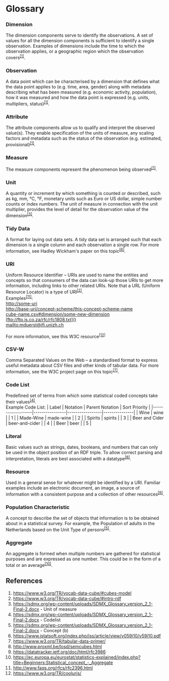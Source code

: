 # Glossary

### Dimension
The dimension components serve to identify the observations. A set of values for all the dimension components is sufficient to identify a single observation. Examples of dimensions include the time to which the observation applies, or a geographic region which the observation covers<sup>[[1]](https://www.w3.org/TR/vocab-data-cube/#cubes-model)</sup>.

### Observation
A data point which can be characterised by a dimension that defines what the data point applies to (e.g. time, area, gender) along with metadata describing what has been measured (e.g. economic activity, population), how it was measured and how the data point is expressed (e.g. units, multipliers, status)<sup>[[1]](https://www.w3.org/TR/vocab-data-cube/#cubes-model)</sup>.

### Attribute
The attribute components allow us to qualify and interpret the observed value(s). They 	enable specification of the units of measure, any scaling factors and metadata such as the 	status of the observation (e.g. estimated, provisional)<sup>[[1]](https://www.w3.org/TR/vocab-data-cube/#cubes-model)</sup>.

### Measure
The measure components represent the phenomenon being observed<sup>[[1]](https://www.w3.org/TR/vocab-data-cube/#cubes-model)</sup>.

### Unit
A quantity or increment by which something is counted or described, such as kg, mm, °C, °F, monetary units such as Euro or US dollar, simple number counts or index numbers. The unit of measure in connection with the unit multiplier, provides the level of detail for the observation value of the dimension<sup>[[3]](https://sdmx.org/wp-content/uploads/SDMX_Glossary_version_2_1-Final-2.docx)</sup>.

### Tidy Data
A format for laying out data sets. A tidy data set is arranged such that each dimension is a single column and each observation a single row. For more information, see Hadley Wickham's paper on this topic<sup>[[6]](https://www.jstatsoft.org/index.php/jss/article/view/v059i10/v59i10.pdf)</sup>.

### URI
Uniform Resource Identifier – URIs are used to name the entities and concepts so that consumers of the data can look-up those URIs to get more information, including links to other related URIs. Note that a URL (Uniform Resource Locator) is a type of URI<sup>[[2]](https://www.w3.org/TR/vocab-data-cube/#intro-rdf)</sup>.\
Examples<sup>[[11]](https://www.w3.org/TR/vocab-data-cube/#intro-rdf)</sup>:\
[http://some-uri]() \
[http://base-uri/concept-scheme/this-concept-scheme-name]() \
[cube-name.csv#dimension/some-new-dimension]() \
[ftp://ftp.is.co.za/rfc/rfc1808.txt]() \
[mailto:mduerst@ifi.unizh.ch]() \
 \
For more information, see this W3C resource<sup>[[12]](https://www.w3.org/TR/cooluris/)</sup>

### CSV-W
Comma Separated Values on the Web – a standardised format to express useful metadata about CSV files and other kinds of tabular data. For more information, see the W3C project page on this topic<sup>[[7]](https://www.w3.org/TR/tabular-data-primer/)</sup>.

### Code List
Predefined set of terms from which some statistical coded concepts take their values<sup>[[4]](https://sdmx.org/wp-content/uploads/SDMX_Glossary_version_2_1-Final-2.docx)</sup>.\
Example Code List:
| Label            | Notation       | Parent Notation | Sort Priority |
|------------------|----------------|-----------------|---------------|
| Wine             | wine           |                 | 1             |
| Made-Wine        | made-wine      |                 | 2             |
| Spirits          | spirits        |                 | 3             |
| Beer and Cider   | beer-and-cider |                 | 4             |
| Beer             | beer           |                 | 5             |

### Literal
Basic values such as strings, dates, booleans, and numbers that can only be used in the object position of an RDF triple. To allow correct parsing and interpretation, literals are best associated with a datatype<sup>[[8]](http://www.proxml.be/losd/semcubes.html)</sup>.

### Resource
Used in a general sense for whatever might be identified by a URI.  Familiar examples include an electronic document, an image, a source of information with a consistent purpose and a collection of other resources<sup>[[9]](https://datatracker.ietf.org/doc/html/rfc3986)</sup>.

### Population Characteristic
A concept to describe the set of objects that information is to be obtained about in a statistical survey. For example, the Population of adults in the Netherlands based on the Unit Type of persons<sup>[[5]](https://sdmx.org/wp-content/uploads/SDMX_Glossary_version_2_1-Final-2.docx)</sup>.

### Aggregate
An aggregate is formed when multiple numbers are gathered for statistical purposes and are expressed as one number. This could be in the form of a total or an average<sup>[[10]](https://ec.europa.eu/eurostat/statistics-explained/index.php?title=Beginners:Statistical_concept_-_Aggregate)</sup>.

## References
1. https://www.w3.org/TR/vocab-data-cube/#cubes-model
2. https://www.w3.org/TR/vocab-data-cube/#intro-rdf
3. https://sdmx.org/wp-content/uploads/SDMX_Glossary_version_2_1-Final-2.docx - Unit of measure
4. https://sdmx.org/wp-content/uploads/SDMX_Glossary_version_2_1-Final-2.docx - Codelist
5. https://sdmx.org/wp-content/uploads/SDMX_Glossary_version_2_1-Final-2.docx - Concept (b)
6. https://www.jstatsoft.org/index.php/jss/article/view/v059i10/v59i10.pdf
7. https://www.w3.org/TR/tabular-data-primer/
8. http://www.proxml.be/losd/semcubes.html
9. https://datatracker.ietf.org/doc/html/rfc3986
10. https://ec.europa.eu/eurostat/statistics-explained/index.php?title=Beginners:Statistical_concept_-_Aggregate
11. http://www.faqs.org/rfcs/rfc2396.html
12. https://www.w3.org/TR/cooluris/
